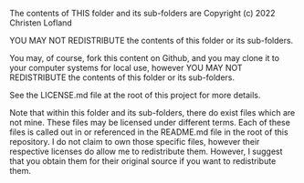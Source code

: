 The contents of THIS folder and its sub-folders are Copyright (c) 2022 Christen Lofland

YOU MAY NOT REDISTRIBUTE the contents of this folder or its sub-folders.

You may, of course, fork this content on Github, and you may clone it to your computer systems for local use, however YOU MAY NOT REDISTRIBUTE the contents of this folder or its sub-folders.

See the LICENSE.md file at the root of this project for more details.

Note that within this folder and its sub-folders, there do exist files which are not mine. These files may be licensed under different terms. Each of these files is called out in or referenced in the README.md file in the root of this repository. I do not claim to own those specific files, however their respective licenses do allow me to redistribute them. However, I suggest that you obtain them for their original source if you want to redistribute them.
